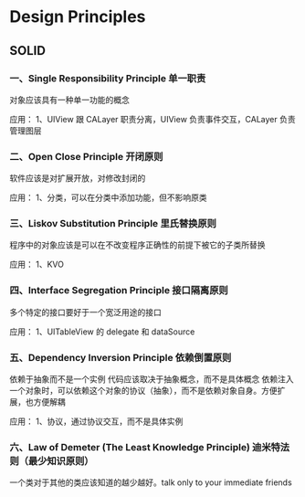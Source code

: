 #  Design Principles

## SOLID

### 一、Single Responsibility Principle 单一职责 
对象应该具有一种单一功能的概念

应用：
1、UIView 跟 CALayer 职责分离，UIView 负责事件交互，CALayer 负责管理图层


### 二、Open Close Principle 开闭原则 
软件应该是对扩展开放，对修改封闭的

应用：
1、分类，可以在分类中添加功能，但不影响原类


### 三、Liskov Substitution Principle 里氏替换原则 
程序中的对象应该是可以在不改变程序正确性的前提下被它的子类所替换

应用：
1、KVO


### 四、Interface Segregation Principle 接口隔离原则 
多个特定的接口要好于一个宽泛用途的接口

应用：
1、UITableView 的 delegate 和 dataSource


### 五、Dependency Inversion Principle 依赖倒置原则 
依赖于抽象而不是一个实例
代码应该取决于抽象概念，而不是具体概念
依赖注入一个对象时，可以依赖这个对象的协议（抽象），而不是依赖对象自身。方便扩展，也方便解耦

应用：
1、协议，通过协议交互，而不是具体实例


### 六、Law of Demeter (The Least Knowledge Principle) 迪米特法则（最少知识原则）
一个类对于其他的类应该知道的越少越好。talk only to your immediate friends
